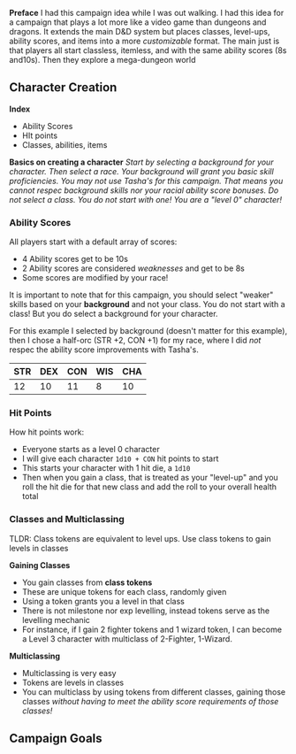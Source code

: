 **Preface**
I had this campaign idea while I was out walking. I had this idea for a campaign that plays a lot more like a video game than dungeons and dragons. It extends the main D&D system but places classes, level-ups, ability scores, and items into a more *customizable* format. The main just is that players all start classless, itemless, and with the same ability scores (8s and10s). Then they explore a mega-dungeon world 

## Character Creation

**Index**
- Ability Scores 
- HIt points
- Classes, abilities, items

**Basics on creating a character**
*Start by selecting a background for your character. Then select a race. Your background will grant you basic skill proficiencies. You may not use Tasha's for this campaign. That means you cannot respec background skills nor your racial ability score bonuses. Do not select a class. You do not start with one! You are a "level 0" character!*
### Ability Scores
All players start with a default array of scores:
- 4 Ability scores get to be 10s
- 2 Ability scores are considered *weaknesses* and get to be 8s
- Some scores are modified by your race!

It is important to note that for this campaign, you should select "weaker" skills based on your **background** and not your class. You do not start with a class! But you do select a background for your character. 

For this example I selected by background (doesn't matter for this example), then I chose a half-orc (STR +2, CON +1) for my race, where I did *not* respec the ability score improvements with Tasha's. 

| STR | DEX | CON | WIS | CHA |
| --- | --- | --- | --- | --- |
| 12  | 10  | 11  | 8   | 10  |
### Hit Points
How hit points work:
- Everyone starts as a level 0 character
- I will give each character `1d10 + CON` hit points to start
- This starts your character with 1 hit die, a `1d10`
- Then when you gain a class, that is treated as your "level-up" and you roll the hit die for that new class and add the roll to your overall health total

### Classes and Multiclassing

TLDR: Class tokens are equivalent to level ups. Use class tokens to gain levels in classes

**Gaining Classes**
- You gain classes from **class tokens**
- These are unique tokens for each class, randomly given
- Using a token grants you a level in that class
- There is not milestone nor exp levelling, instead tokens serve as the levelling mechanic
- For instance, if I gain 2 fighter tokens and 1 wizard token, I can become a Level 3 character with multiclass of 2-Fighter, 1-Wizard.

**Multiclassing**
- Multiclassing is very easy
- Tokens are levels in classes
- You can multiclass by using tokens from different classes, gaining those classes *without having to meet the ability score requirements of those classes!*
## Campaign Goals